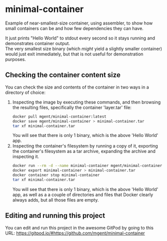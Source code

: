 # minimal-container
Example of near-smallest-size container, using assembler, to show how small containers can be and how few dependencies they can have.

It just prints "Hello World" to stdout every second so it stays running and demonstrates container output.  
The very smallest size binary (which *might* yield a slightly smaller container) would just exit immediately, but that is not useful for demonstration purposes.

## Checking the container content size
You can check the size and contents of the container in two ways in a directory of choice:
1. Inspecting the image by executing these commands, and then browsing the resulting files, specifically the container 'layer.tar' file:
   ```bash
   docker pull mgent/minimal-container:latest
   docker save mgent/minimal-container > minimal-container.tar
   tar xf minimal-container.tar
   ```
   You will see that there is only 1 binary, which is the above 'Hello World' app.
2. Inspecting the container's filesystem by running a copy of it, exporting the container's filesystem as a tar archive, expanding the archive and inspecting it.
   ```bash
   docker run --rm -d --name minimal-container mgent/minimal-container:latest
   docker export minimal-container > minimal-container.tar
   docker container stop minimal-container
   tar xf minimal-container.tar
   ```
   You will see that there is only 1 binary, which is the above 'Hello World' app, as well as a a couple of directories and files that Docker clearly always adds, but all those files are empty.

## Editing and running this project
You can edit and run this project in the awesome GitPod by going to this URL:
https://gitpod.io/#https://github.com/mgent/minimal-container

